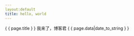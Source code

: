 ```yaml
---
layout:default
title: hello, world
---
```

{ { page.title } }
	我来了，博客君
{ { page.data|date_to_string } }
